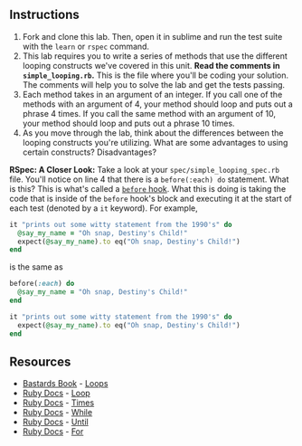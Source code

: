 ## Instructions

1. Fork and clone this lab. Then, open it in sublime and run the test suite with the `learn` or `rspec` command. 
2. This lab requires you to write a series of methods that use the different looping constructs we've covered in this unit. **Read the comments in `simple_looping.rb`.** This is the file where you'll be coding your solution. The comments will help you to solve the lab and get the tests passing. 
3. Each method takes in an argument of an integer. If you call one of the methods with an argument of 4, your method should loop and puts out a phrase 4 times. If you call the same method with an argument of 10, your method should loop and puts out a phrase 10 times. 
3. As you move through the lab, think about the differences between the looping constructs you're utilizing. What are some advantages to using certain constructs? Disadvantages?


**RSpec: A Closer Look:** Take a look at your `spec/simple_looping_spec.rb` file. You'll notice on line 4 that there is a `before(:each) do` statement. What is this? This is what's called a [`before` hook](https://relishapp.com/rspec/rspec-core/v/2-2/docs/hooks/before-and-after-hooks). What this is doing is taking the code that is inside of the `before` hook's block and executing it at the start of each test (denoted by a `it` keyword). For example,

```ruby
it "prints out some witty statement from the 1990's" do
  @say_my_name = "Oh snap, Destiny's Child!"
  expect(@say_my_name).to eq("Oh snap, Destiny's Child!")
end
```

is the same as

```ruby
before(:each) do
  @say_my_name = "Oh snap, Destiny's Child!"
end

it "prints out some witty statement from the 1990's" do
  expect(@say_my_name).to eq("Oh snap, Destiny's Child!")
end
```

## Resources
- [Bastards Book](http://ruby.bastardsbook.com/) - [Loops](http://ruby.bastardsbook.com/chapters/loops/)
- [Ruby Docs](http://www.ruby-doc.org/) - [Loop](http://www.ruby-doc.org/core-2.2.0/Kernel.html#method-i-loop)
- [Ruby Docs](http://www.ruby-doc.org/) - [Times](http://www.ruby-doc.org/core-2.2.0/Integer.html#method-i-times)
- [Ruby Docs](http://www.ruby-doc.org/) - [While](http://www.ruby-doc.org/core-2.2.0/doc/syntax/control_expressions_rdoc.html#label-while+Loop)
- [Ruby Docs](http://www.ruby-doc.org/) - [Until](http://www.ruby-doc.org/core-2.2.0/doc/syntax/control_expressions_rdoc.html#label-until+Loop)
- [Ruby Docs](http://www.ruby-doc.org/) - [For](http://www.ruby-doc.org/core-2.2.0/doc/syntax/control_expressions_rdoc.html#label-for+Loop)
